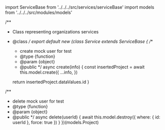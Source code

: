 import ServiceBase from '../../../src/services/serviceBase'
import models from '../../../src/modules/models'

/**
 * Class representing organizations services
 * @class
 */
export default new (class Service extends ServiceBase {
  /**
   * create mock user for test
   * @type {function}
   * @param {object}
   * @public
   */
  async create(info) {
    const insertedProject = await this.model.create({
      ...info,
    })

    return insertedProject.dataValues.id
  }

  /**
   * delete mock user for test
   * @type {function}
   * @param {object}
   * @public
   */
  async delete(userId) {
    await this.model.destroy({
      where: { id: userId },
      force: true
    })
  }
})(models.Project)
